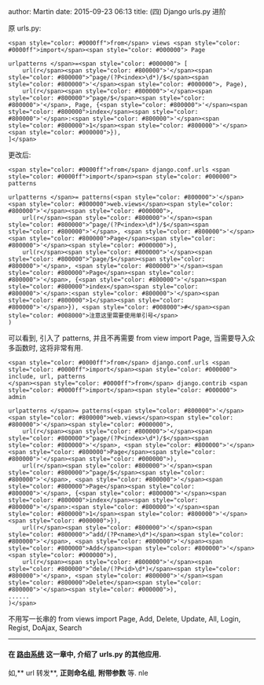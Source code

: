 author: Martin
date: 2015-09-23 06:13
title: (四) Django urls.py 进阶

原 urls.py:

    <span style="color: #0000ff">from</span> views <span style="color: #0000ff">import</span><span style="color: #000000"> Page

    urlpatterns </span>=<span style="color: #000000"> [
        url(r</span><span style="color: #800000">'</span><span style="color: #800000">^page/(?P<index>\d*)/$</span><span style="color: #800000">'</span><span style="color: #000000">, Page),
        url(r</span><span style="color: #800000">'</span><span style="color: #800000">^page/$</span><span style="color: #800000">'</span>, Page, {<span style="color: #800000">'</span><span style="color: #800000">index</span><span style="color: #800000">'</span>:<span style="color: #800000">'</span><span style="color: #800000">1</span><span style="color: #800000">'</span><span style="color: #000000">}),
    ]</span>







更改后:




    <span style="color: #0000ff">from</span> django.conf.urls <span style="color: #0000ff">import</span><span style="color: #000000"> patterns

    urlpatterns </span>= patterns(<span style="color: #800000">'</span><span style="color: #800000">web.views</span><span style="color: #800000">'</span><span style="color: #000000">,
        url(r</span><span style="color: #800000">'</span><span style="color: #800000">^page/(?P<index>\d*)/$</span><span style="color: #800000">'</span>, <span style="color: #800000">'</span><span style="color: #800000">Page</span><span style="color: #800000">'</span><span style="color: #000000">),
        url(r</span><span style="color: #800000">'</span><span style="color: #800000">^page/$</span><span style="color: #800000">'</span>, <span style="color: #800000">'</span><span style="color: #800000">Page</span><span style="color: #800000">'</span>, {<span style="color: #800000">'</span><span style="color: #800000">index</span><span style="color: #800000">'</span>:<span style="color: #800000">'</span><span style="color: #800000">1</span><span style="color: #800000">'</span>}), <span style="color: #008000">#</span><span style="color: #008000">注意这里需要使用单引号</span>
    )




可以看到, 引入了 patterns, 并且不再需要 from view import Page, 当需要导入众多函数时, 这将非常有用.




    <span style="color: #0000ff">from</span> django.conf.urls <span style="color: #0000ff">import</span><span style="color: #000000"> include, url, patterns
    </span><span style="color: #0000ff">from</span> django.contrib <span style="color: #0000ff">import</span><span style="color: #000000"> admin

    urlpatterns </span>= patterns(<span style="color: #800000">'</span><span style="color: #800000">web.views</span><span style="color: #800000">'</span><span style="color: #000000">,
        url(r</span><span style="color: #800000">'</span><span style="color: #800000">^page/(?P<index>\d*)/$</span><span style="color: #800000">'</span>, <span style="color: #800000">'</span><span style="color: #800000">Page</span><span style="color: #800000">'</span><span style="color: #000000">),
        url(r</span><span style="color: #800000">'</span><span style="color: #800000">^page/$</span><span style="color: #800000">'</span>, <span style="color: #800000">'</span><span style="color: #800000">Page</span><span style="color: #800000">'</span>, {<span style="color: #800000">'</span><span style="color: #800000">index</span><span style="color: #800000">'</span>:<span style="color: #800000">'</span><span style="color: #800000">1</span><span style="color: #800000">'</span><span style="color: #000000">}),
        url(r</span><span style="color: #800000">'</span><span style="color: #800000">^add/(?P<name>\d*)</span><span style="color: #800000">'</span>, <span style="color: #800000">'</span><span style="color: #800000">Add</span><span style="color: #800000">'</span><span style="color: #000000">),
        url(r</span><span style="color: #800000">'</span><span style="color: #800000">^dele/(?P<id>\d*)</span><span style="color: #800000">'</span>, <span style="color: #800000">'</span><span style="color: #800000">Delete</span><span style="color: #800000">'</span><span style="color: #000000">),
    ......
    )</span>




不用写一长串的 from views import Page, Add, Delete, Update, All, Login, Regist, DoAjax, Search







* * *






#### 在 [路由系统](http://www.smallcpp.com/small_892.php) 这一章中, 介绍了 urls.py 的其他应用.




如,** url 转发**, **正则命名组**, **附带参数** 等.
nle
